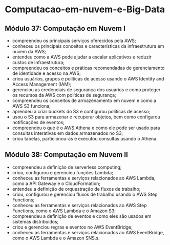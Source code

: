 # Computacao-em-nuvem-e-Big-Data


## Módulo 37: Computação em Nuvem I

- compreendeu os principais serviços oferecidos pela AWS;
- conheceu os principais conceitos e características da infraestrutura em nuvem da AWS;
- entendeu como a AWS pode ajudar a escalar aplicativos e reduzir custos de infraestrutura;
- compreendeu os conceitos e práticas recomendadas de gerenciamento de identidade e acesso na AWS;
- criou usuários, grupos e políticas de acesso usando o AWS Identity and Access Management (IAM);
- gerenciou as credenciais de segurança dos usuários e como proteger os recursos da AWS com políticas de segurança;
- compreendeu os conceitos de armazenamento em nuvem e como a AWS S3 funciona;
- aprendeu a criar buckets do S3 e configurou políticas de acesso;
- usou o S3 para armazenar e recuperar objetos, bem como configurou notificações de eventos;
- compreendeu o que é o AWS Athena e como ele pode ser usado para consultas interativas em dados armazenados no S3;
- criou tabelas, particionou-as e executou consultas usando o Athena.


## Módulo 38: Computação em Nuvem II

- compreendeu a definição de serverless computing;
- criou, configurou e gerenciou funções Lambda;
- conheceu as ferramentas e serviços relacionados ao AWS Lambda, como a API Gateway e o CloudFormation;
- entendeu a definição de orquestração de fluxos de trabalho;
- criou, configurou e gerenciou fluxos de trabalho usando o AWS Step Functions;
- conheceu as ferramentas e serviços relacionados ao AWS Step Functions, como o AWS Lambda e o Amazon S3;
- compreendeu a definição de eventos e como eles são usados em sistemas distribuídos;
- criou e gerenciou regras e eventos no AWS EventBridge;
- conheceu as ferramentas e serviços relacionados ao AWS EventBridge, como o AWS Lambda e o Amazon SNS.s.
